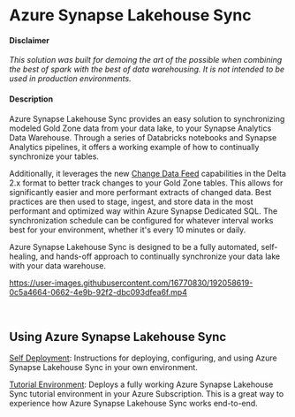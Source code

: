 # Azure Synapse Lakehouse Sync


#### Disclaimer
*This solution was built for demoing the art of the possible when combining the best of spark with the best of data warehousing. It is not intended to be used in production environments.*

#### Description
Azure Synapse Lakehouse Sync provides an easy solution to synchronizing modeled Gold Zone data from your data lake, to your Synapse Analytics Data Warehouse. Through a series of Databricks notebooks and Synapse Analytics pipelines, it offers a working example of how to continually synchronize your tables.

Additionally, it leverages the new [Change Data Feed](https://docs.delta.io/2.0.0rc1/delta-change-data-feed.html) capabilities in the Delta 2.x format to better track changes to your Gold Zone tables. This allows for significantly easier and more performant extracts of changed data. Best practices are then used to stage, ingest, and store data in the most performant and optimized way within Azure Synapse Dedicated SQL. The synchronization schedule can be configured for whatever interval works best for your environment, whether it's every 10 minutes or daily.

Azure Synapse Lakehouse Sync is designed to be a fully automated, self-healing, and hands-off approach to continually synchronize your data lake with your data warehouse.

https://user-images.githubusercontent.com/16770830/192058619-0c5a4664-0662-4e9b-92f2-dbc093dfea6f.mp4

<br>

## Using Azure Synapse Lakehouse Sync

[Self Deployment](/Azure%20Synapse%20Lakehouse%20Sync): Instructions for deploying, configuring, and using Azure Synapse Lakehouse Sync in your own environment.

[Tutorial Environment](/Tutorial%20Environment): Deploys a fully working Azure Synapse Lakehouse Sync tutorial environment in your Azure Subscription. This is a great way to experience how Azure Synapse Lakehouse Sync works end-to-end.
